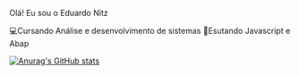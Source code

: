 Olá! Eu sou o Eduardo Nitz

💻Cursando Análise e desenvolvimento de sistemas
📒Esutando Javascript e Abap

[![Anurag's GitHub stats](https://github-readme-stats.vercel.app/api?username=DadoNitz)](https://github.com/anuraghazra/github-readme-stats)
